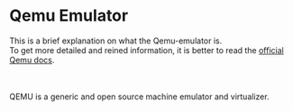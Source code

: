 # Qemu Emulator 

This is a brief explanation on what the Qemu-emulator is.  
To get more detailed and reined information, it is better to read the [official Qemu docs][official-qemu-docs].  


<br><br>
QEMU is a generic and open source machine emulator and virtualizer.  





[official-qemu-docs]: https://www.qemu.org/docs/master/